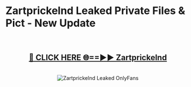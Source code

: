 # Zartprickelnd Leaked Private Files & Pict - New Update
<br>
<div align="center">
<h2><a href="https://mediafilles.blogspot.com/?title=Zartprickelnd" rel="nofollow">🔴 CLICK HERE 🌐==►► Zartprickelnd</a></h2>
<br>
<a href="https://mediafilles.blogspot.com/?title=Zartprickelnd" rel="nofollow" data-target="animated-image.originalLink"><img src="https://i.ibb.co.com/WyWwxjT/player-gif2.gif" alt="Zartprickelnd Leaked OnlyFans" style="max-width: 100%; display: inline-block;" data-target="animated-image.originalImage"></a>
</div>
<br>